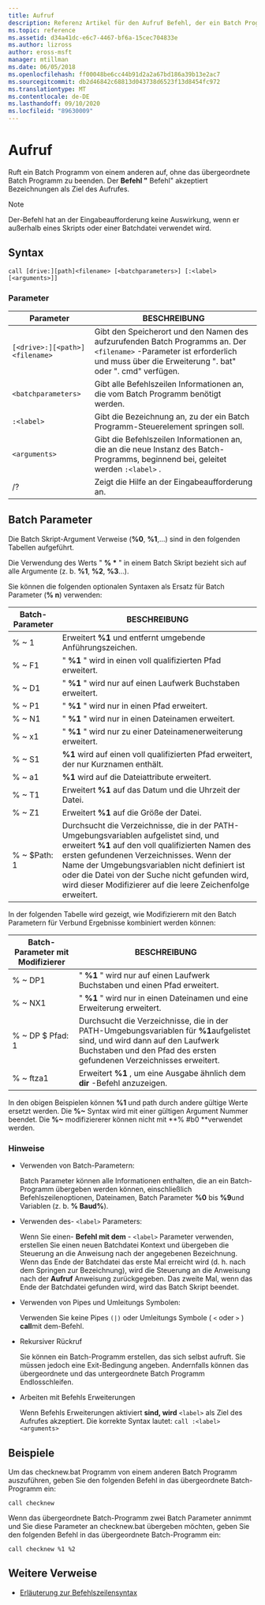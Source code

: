 ```yaml
---
title: Aufruf
description: Referenz Artikel für den Aufruf Befehl, der ein Batch Programm von einem anderen aufruft, ohne das übergeordnete Batch Programm zu beenden.
ms.topic: reference
ms.assetid: d34a41dc-e6c7-4467-bf6a-15cec704833e
ms.author: lizross
author: eross-msft
manager: mtillman
ms.date: 06/05/2018
ms.openlocfilehash: ff00048be6cc44b91d2a2a67bd186a39b13e2ac7
ms.sourcegitcommit: db2d46842c68813d043738d6523f13d8454fc972
ms.translationtype: MT
ms.contentlocale: de-DE
ms.lasthandoff: 09/10/2020
ms.locfileid: "89630009"
---
```

# <a name="call"></a>Aufruf

Ruft ein Batch Programm von einem anderen auf, ohne das übergeordnete Batch Programm zu beenden. Der **Befehl "** Befehl" akzeptiert Bezeichnungen als Ziel des Aufrufes.

> [!NOTE]
> Der-Befehl hat an der Eingabeaufforderung keine Auswirkung, wenn er außerhalb eines Skripts oder einer Batchdatei verwendet wird.

## <a name="syntax"></a>Syntax

```
call [drive:][path]<filename> [<batchparameters>] [:<label> [<arguments>]]
```

### <a name="parameters"></a>Parameter

| Parameter | BESCHREIBUNG |
| --------- | ----------- |
| `[<drive>:][<path>]<filename>` | Gibt den Speicherort und den Namen des aufzurufenden Batch Programms an. Der `<filename>` -Parameter ist erforderlich und muss über die Erweiterung ". bat" oder ". cmd" verfügen. |
| `<batchparameters>` | Gibt alle Befehlszeilen Informationen an, die vom Batch Programm benötigt werden. |
| `:<label>` | Gibt die Bezeichnung an, zu der ein Batch Programm-Steuerelement springen soll. |
| `<arguments>` | Gibt die Befehlszeilen Informationen an, die an die neue Instanz des Batch-Programms, beginnend bei, geleitet werden `:<label>` .|
| /? | Zeigt die Hilfe an der Eingabeaufforderung an. |

## <a name="batch-parameters"></a>Batch Parameter

Die Batch Skript-Argument Verweise (**%0**, **%1**,...) sind in den folgenden Tabellen aufgeführt.

Die Verwendung des Werts " **% &#42;** " in einem Batch Skript bezieht sich auf alle Argumente (z. b. **%1**, **%2**, **%3**...).

Sie können die folgenden optionalen Syntaxen als Ersatz für Batch Parameter (**% n**) verwenden:

| Batch-Parameter | BESCHREIBUNG |
| --------------- | ----------- |
| % ~ 1 | Erweitert **%1** und entfernt umgebende Anführungszeichen. |
| % ~ F1 | " **%1** " wird in einen voll qualifizierten Pfad erweitert. |
| % ~ D1 | " **%1** " wird nur auf einen Laufwerk Buchstaben erweitert. |
| % ~ P1 | " **%1** " wird nur in einen Pfad erweitert. |
| % ~ N1 | " **%1** " wird nur in einen Dateinamen erweitert. |
| % ~ x1 | " **%1** " wird nur zu einer Dateinamenerweiterung erweitert. |
| % ~ S1 | **%1** wird auf einen voll qualifizierten Pfad erweitert, der nur Kurznamen enthält. |
| % ~ a1 | **%1** wird auf die Dateiattribute erweitert. |
| % ~ T1 | Erweitert **%1** auf das Datum und die Uhrzeit der Datei. |
| % ~ Z1 | Erweitert **%1** auf die Größe der Datei. |
| % ~ $Path: 1 | Durchsucht die Verzeichnisse, die in der PATH-Umgebungsvariablen aufgelistet sind, und erweitert **%1** auf den voll qualifizierten Namen des ersten gefundenen Verzeichnisses. Wenn der Name der Umgebungsvariablen nicht definiert ist oder die Datei von der Suche nicht gefunden wird, wird dieser Modifizierer auf die leere Zeichenfolge erweitert. |

In der folgenden Tabelle wird gezeigt, wie Modifizierern mit den Batch Parametern für Verbund Ergebnisse kombiniert werden können:

| Batch-Parameter mit Modifizierer | BESCHREIBUNG |
| ----------------------------- | ----------- |
| % ~ DP1 | " **%1** " wird nur auf einen Laufwerk Buchstaben und einen Pfad erweitert. |
| % ~ NX1 | " **%1** " wird nur in einen Dateinamen und eine Erweiterung erweitert. |
| % ~ DP $ Pfad: 1 | Durchsucht die Verzeichnisse, die in der PATH-Umgebungsvariablen für **%1**aufgelistet sind, und wird dann auf den Laufwerk Buchstaben und den Pfad des ersten gefundenen Verzeichnisses erweitert. |
| % ~ ftza1 | Erweitert **%1** , um eine Ausgabe ähnlich dem **dir** -Befehl anzuzeigen. |

In den obigen Beispielen können **%1** und path durch andere gültige Werte ersetzt werden. Die **%~** Syntax wird mit einer gültigen Argument Nummer beendet. Die **%~** modifiziererer können nicht mit **% #b0 **verwendet werden.

### <a name="remarks"></a>Hinweise

- Verwenden von Batch-Parametern:

    Batch Parameter können alle Informationen enthalten, die an ein Batch-Programm übergeben werden können, einschließlich Befehlszeilenoptionen, Dateinamen, Batch Parameter **%0** bis **%9**und Variablen (z. b. **% Baud%**).

- Verwenden des- `<label>` Parameters:

    Wenn Sie einen- **Befehl mit dem** - `<label>` Parameter verwenden, erstellen Sie einen neuen Batchdatei Kontext und übergeben die Steuerung an die Anweisung nach der angegebenen Bezeichnung. Wenn das Ende der Batchdatei das erste Mal erreicht wird (d. h. nach dem Springen zur Bezeichnung), wird die Steuerung an die Anweisung nach der **Aufruf** Anweisung zurückgegeben. Das zweite Mal, wenn das Ende der Batchdatei gefunden wird, wird das Batch Skript beendet.

- Verwenden von Pipes und Umleitungs Symbolen:

    Verwenden Sie keine Pipes `(|)` oder Umleitungs Symbole ( `<` oder `>` ) **call**mit dem-Befehl.

- Rekursiver Rückruf

    Sie können ein Batch-Programm erstellen, das sich selbst aufruft. Sie müssen jedoch eine Exit-Bedingung angeben. Andernfalls können das übergeordnete und das untergeordnete Batch Programm Endlosschleifen.

- Arbeiten mit Befehls Erweiterungen

    Wenn Befehls Erweiterungen aktiviert **sind, wird** `<label>` als Ziel des Aufrufes akzeptiert. Die korrekte Syntax lautet: `call :<label> <arguments>`

## <a name="examples"></a>Beispiele

Um das checknew.bat Programm von einem anderen Batch Programm auszuführen, geben Sie den folgenden Befehl in das übergeordnete Batch-Programm ein:

```
call checknew
```

Wenn das übergeordnete Batch-Programm zwei Batch Parameter annimmt und Sie diese Parameter an checknew.bat übergeben möchten, geben Sie den folgenden Befehl in das übergeordnete Batch-Programm ein:

```
call checknew %1 %2
```

## <a name="additional-references"></a>Weitere Verweise

- [Erläuterung zur Befehlszeilensyntax](command-line-syntax-key.md)
